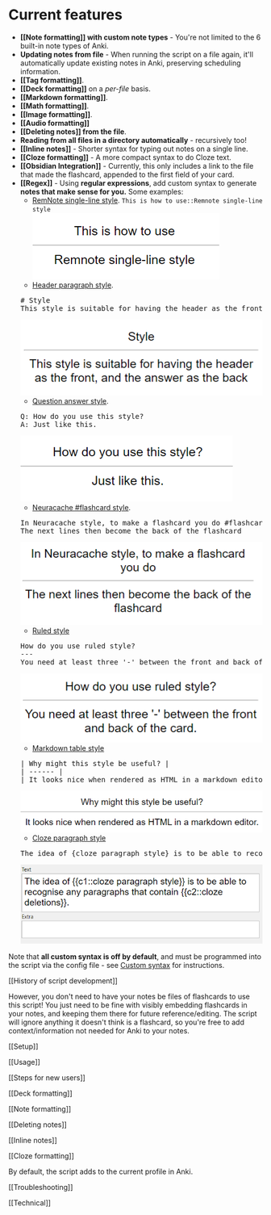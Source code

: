 # Current features
* **[[Note formatting]] with custom note types** - You're not limited to the 6 built-in note types of Anki.
* **Updating notes from file** - When running the script on a file again, it'll automatically update existing notes in Anki, preserving scheduling information.
* **[[Tag formatting]]**.
* **[[Deck formatting]]** on a *per-file* basis.
* **[[Markdown formatting]]**.
* **[[Math formatting]]**.
* **[[Image formatting]]**.
* **[[Audio formatting]]**
* **[[Deleting notes]] from the file**.
* **Reading from all files in a directory automatically** - recursively too!
* **[[Inline notes]]** - Shorter syntax for typing out notes on a single line.
* **[[Cloze formatting]]** - A more compact syntax to do Cloze text.
* **[[Obsidian Integration]]** - Currently, this only includes a link to the file that made the flashcard, appended to the first field of your card.
* **[[Regex]]** - Using **regular expressions**, add custom syntax to generate **notes that make sense for you.** Some examples:
  * [RemNote single-line style](regex.md#remnote-single-line-style). `This is how to use::Remnote single-line style`  
  ![Remnote 1](Images/Remnote_1.png)
  * [Header paragraph style](regex.md#header-paragraph-style).
  <pre>
  # Style
  This style is suitable for having the header as the front, and the answer as the back
  </pre>  
  ![Header 1](Images/Header_1.png)
  * [Question answer style](regex.md#question-answer-style).
  <pre>
  Q: How do you use this style?
  A: Just like this.
  </pre>  
  ![Question 1](Images/Question_1.png)
  * [Neuracache #flashcard style](regex.md#neuracache-flashcard-style).  
  <pre>
  In Neuracache style, to make a flashcard you do #flashcard
  The next lines then become the back of the flashcard
  </pre>  
  ![Neuracache 1](Images/Neuracache_1.png)
  * [Ruled style](regex.md#ruled-style)  
  <pre>
  How do you use ruled style?
  ---
  You need at least three '-' between the front and back of the card.
  </pre>  
  ![Ruled 1](Images/Ruled_1.png)
  * [Markdown table style](regex.md#markdown-table-style)  
  <pre>
  | Why might this style be useful? |
  | ------ |
  | It looks nice when rendered as HTML in a markdown editor. |
  </pre>
  ![Table 2](Images/Table_2.png)
  * [Cloze paragraph style](regex.md#cloze-paragraph-style)  
  <pre>
  The idea of {cloze paragraph style} is to be able to recognise any paragraphs that contain {cloze deletions}.
  </pre>
  ![Cloze 1](Images/Cloze_1.png)

Note that **all custom syntax is off by default**, and must be programmed into the script via the config file - see [Custom syntax](regex.md) for instructions.

[[History of script development]]

However, you don't need to have your notes be files of flashcards to use this script! You just need to be fine with visibly embedding flashcards in your notes, and keeping them there for future reference/editing. The script will ignore anything it doesn't think is a flashcard, so you're free to add context/information not needed for Anki to your notes.

[[Setup]]

[[Usage]]

[[Steps for new users]]

[[Deck formatting]]

[[Note formatting]]

[[Deleting notes]]

[[Inline notes]]

[[Cloze formatting]]

By default, the script adds to the current profile in Anki.  

[[Troubleshooting]]

[[Technical]]